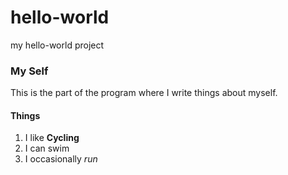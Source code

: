 # hello-world
my hello-world project
### My Self
This is the part of the program where I write things about myself.

#### Things
1. I like **Cycling**
2. I can swim
3. I occasionally *run*
